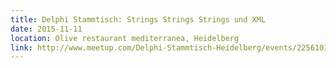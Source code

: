 ```yaml
---
title: Delphi Stammtisch: Strings Strings Strings und XML
date: 2015-11-11
location: Olive restaurant mediterranea, Heidelberg
link: http://www.meetup.com/Delphi-Stammtisch-Heidelberg/events/225610168/
---
```


